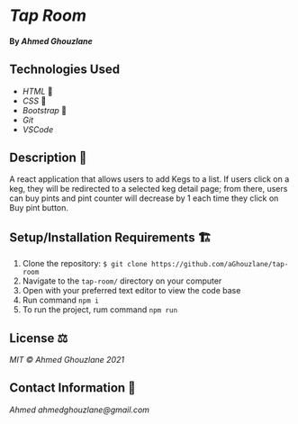 # _Tap Room_

#### By _Ahmed Ghouzlane_

## Technologies Used

- _HTML_ 📝
- _CSS_ 🎨
- _Bootstrap_ 🥾
- _Git_
- _VSCode_

## Description 📜

A react application that allows users to add Kegs to a list. If users click on a keg, they will be redirected to a selected keg detail page; from there, users can buy pints and pint counter will decrease by 1 each time they click on Buy pint button.

## Setup/Installation Requirements 🏗

1. Clone the repository: `$ git clone https://github.com/aGhouzlane/tap-room`
2. Navigate to the `tap-room/` directory on your computer
3. Open with your preferred text editor to view the code base
4. Run command `npm i` 
5. To run the project, rum command `npm run`


## License ⚖

_MIT © Ahmed Ghouzlane 2021_

## Contact Information 🤳

_Ahmed ahmedghouzlane@gmail.com_